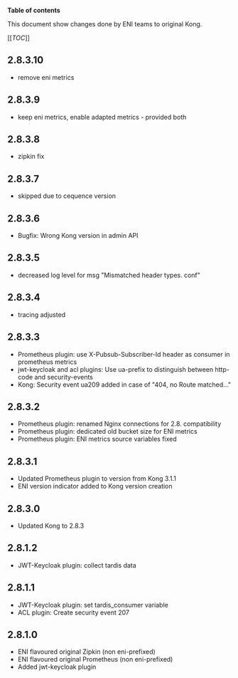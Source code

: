 **Table of contents**

This document show changes done by ENI teams to original Kong.

[[_TOC_]]
## 2.8.3.10
- remove eni metrics

## 2.8.3.9
- keep eni metrics, enable adapted metrics - provided both

## 2.8.3.8
- zipkin fix

## 2.8.3.7
- skipped due to cequence version

## 2.8.3.6
 - Bugfix: Wrong Kong version in admin API

## 2.8.3.5
 - decreased log level for msg "Mismatched header types. conf"

## 2.8.3.4
 - tracing adjusted

## 2.8.3.3
 - Prometheus plugin: use X-Pubsub-Subscriber-Id header as consumer in prometheus metrics
 - jwt-keycloak and acl plugins: Use ua-prefix to distinguish between http-code and security-events
 - Kong: Security event ua209 added in case of "404, no Route matched..."

## 2.8.3.2
 - Prometheus plugin: renamed Nginx connections for 2.8. compatibility
 - Prometheus plugin: dedicated old bucket size for ENI metrics
 - Prometheus plugin: ENI metrics source variables fixed

## 2.8.3.1
 - Updated Prometheus plugin to version from Kong 3.1.1
 - ENI version indicator added to Kong version creation

## 2.8.3.0
 - Updated Kong to 2.8.3

## 2.8.1.2
 - JWT-Keycloak plugin: collect tardis data

## 2.8.1.1
 - JWT-Keycloak plugin: set tardis_consumer variable
 - ACL plugin: Create security event 207

## 2.8.1.0
 - ENI flavoured original Zipkin (non eni-prefixed)
 - ENI flavoured original Prometheus (non eni-prefixed)
 - Added jwt-keycloak plugin
